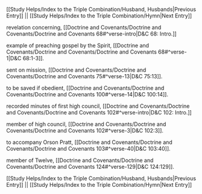 [[Study Helps/Index to the Triple Combination/Husband, Husbands|Previous Entry]]  ||  [[Study Helps/Index to the Triple Combination/Hymn|Next Entry]]

 revelation concerning, [[Doctrine and Covenants/Doctrine and Covenants/Doctrine and Covenants 68#^verse-intro|D&C 68: Intro.]]

 example of preaching gospel by the Spirit, [[Doctrine and Covenants/Doctrine and Covenants/Doctrine and Covenants 68#^verse-1|D&C 68:1-3]].

 sent on mission, [[Doctrine and Covenants/Doctrine and Covenants/Doctrine and Covenants 75#^verse-13|D&C 75:13]].

 to be saved if obedient, [[Doctrine and Covenants/Doctrine and Covenants/Doctrine and Covenants 100#^verse-14|D&C 100:14]].

 recorded minutes of first high council, [[Doctrine and Covenants/Doctrine and Covenants/Doctrine and Covenants 102#^verse-intro|D&C 102: Intro.]]

 member of high council, [[Doctrine and Covenants/Doctrine and Covenants/Doctrine and Covenants 102#^verse-3|D&C 102:3]].

 to accompany Orson Pratt, [[Doctrine and Covenants/Doctrine and Covenants/Doctrine and Covenants 103#^verse-40|D&C 103:40]].

 member of Twelve, [[Doctrine and Covenants/Doctrine and Covenants/Doctrine and Covenants 124#^verse-129|D&C 124:129]].

[[Study Helps/Index to the Triple Combination/Husband, Husbands|Previous Entry]]  ||  [[Study Helps/Index to the Triple Combination/Hymn|Next Entry]]